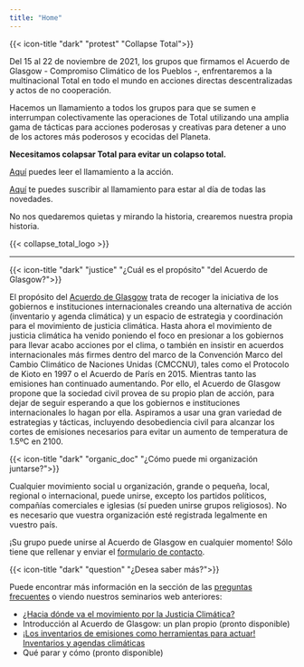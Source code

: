 ```yaml
---
title: "Home"
---
```


{{< icon-title "dark" "protest" "Collapse Total">}}

Del 15 al 22 de noviembre de 2021, los grupos que firmamos el Acuerdo de Glasgow - Compromiso Climático de los Pueblos -, enfrentaremos a la multinacional Total en todo el mundo en acciones directas descentralizadas y actos de no cooperación.  

Hacemos un llamamiento a todos los grupos para que se sumen e interrumpan colectivamente las operaciones de Total utilizando una amplia gama de tácticas para acciones poderosas y creativas para detener a uno de los actores más poderosos y ecocidas del Planeta.  

**Necesitamos colapsar Total para evitar un colapso total.**  

[Aquí](collapse_total/) puedes leer el llamamiento a la acción.  

[Aquí](https://framaforms.org/collapse-total-call-to-action-1627950762) te puedes suscribir al llamamiento para estar al día de todas las novedades.  

No nos quedaremos quietas y mirando la historia, crearemos nuestra propia historia.  

{{< collapse_total_logo >}}

---

{{< icon-title "dark" "justice" "¿Cuál es el propósito" "del Acuerdo de Glasgow?">}}

El propósito del [Acuerdo de Glasgow](./agreement) trata de recoger la iniciativa de los gobiernos e instituciones internacionales creando una alternativa de acción (inventario y agenda climática) y un espacio de estrategia y coordinación para el movimiento de justicia climática. Hasta ahora el movimiento de justicia climática ha venido poniendo el foco en presionar a los gobiernos para llevar acabo acciones por el clima, o también en insistir en acuerdos internacionales más firmes dentro del marco de la Convención Marco del Cambio Climático de Naciones Unidas (CMCCNU), tales como el Protocolo de Kioto en 1997 o el Acuerdo de París en 2015. Mientras tanto las emisiones han continuado aumentando. Por ello, el Acuerdo de Glasgow propone que la sociedad civil provea de su propio plan de acción, para dejar de seguir esperando a que los gobiernos e instituciones internacionales lo hagan por ella. Aspiramos a usar una gran variedad de estrategias y tácticas, incluyendo desobediencia civil para alcanzar los cortes de emisiones necesarios para evitar un aumento de temperatura de 1.5ºC en 2100.  

{{< icon-title "dark" "organic_doc" "¿Cómo puede mi organización juntarse?">}}

Cualquier movimiento social u organización, grande o pequeña, local, regional o internacional, puede unirse, excepto los partidos políticos, compañías comerciales e iglesias (sí pueden unirse grupos religiosos). No es necesario que vuestra organización esté registrada legalmente en vuestro país.  

¡Su grupo puede unirse al Acuerdo de Glasgow en cualquier momento! Sólo tiene que rellenar y enviar el [formulario de contacto](./contact).  

{{< icon-title "dark" "question" "¿Desea saber más?">}}

Puede encontrar más información en la sección de las [preguntas frecuentes](./faq) o viendo nuestros seminarios web anteriores:
- [¿Hacia dónde va el movimiento por la Justicia Climática?](https://www.facebook.com/peoplesclimatecommitment/videos/2653423964896375/)
- Introducción al Acuerdo de Glasgow: un plan propio (pronto disponible)
- [¡Los inventarios de emisiones como herramientas para actuar! Inventarios y agendas climáticas](https://www.facebook.com/peoplesclimatecommitment/videos/358312655441148/)
- Qué parar y cómo (pronto disponible)